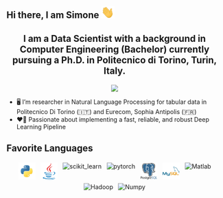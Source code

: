<h2> Hi there, I am Simone <img src="https://raw.githubusercontent.com/ABSphreak/ABSphreak/master/gifs/Hi.gif" width="30px"> </h2>
<h2 align="center"> I am a Data Scientist with a background in Computer Engineering (Bachelor) currently pursuing a Ph.D. in Politecnico di Torino, Turin, Italy. </h2>
<p align="center">
<img src="https://raw.githubusercontent.com/abhisheknaiidu/abhisheknaiidu/master/code.gif" width="60%" align="center">
</p>

- 🖥️ I’m researcher in Natural Language Processing for tabular data in Politecnico Di Torino (🇮🇹) and Eurecom, Sophia Antipolis (🇫🇷)
- ❤️‍🔥 Passionate about implementing a fast, reliable, and robust Deep Learning Pipeline

## Favorite Languages
<p align="center">
<img src="https://raw.githubusercontent.com/github/explore/80688e429a7d4ef2fca1e82350fe8e3517d3494d/topics/python/python.png" alt="Python" height="40" style="vertical-align:top; margin:4px">
<img src="https://raw.githubusercontent.com/devicons/devicon/master/icons/java/java-original.svg" 
     alt="Java" height="40" style="vertical-align:top; margin:4px"> 
  <img src="https://upload.wikimedia.org/wikipedia/commons/0/05/Scikit_learn_logo_small.svg" alt="scikit_learn"
     height="40" style="vertical-align:top; margin:4px"> 
 <img src="https://www.vectorlogo.zone/logos/pytorch/pytorch-icon.svg" alt="pytorch"
     height="40" style="vertical-align:top; margin:4px"> 
 <img src="https://raw.githubusercontent.com/devicons/devicon/master/icons/postgresql/postgresql-original-wordmark.svg" alt="postgresql"
     height="40" style="vertical-align:top; margin:4px"> 
 <img src="https://raw.githubusercontent.com/devicons/devicon/master/icons/mysql/mysql-original-wordmark.svg" 
     alt="mysql" height="40" style="vertical-align:top; margin:4px"> 
  <img src="https://upload.wikimedia.org/wikipedia/commons/thumb/2/21/Matlab_Logo.png/668px-Matlab_Logo.png"  
     alt="Matlab" height="40" style="vertical-align:top; margin:4px"> 
  <img src="https://www.vectorlogo.zone/logos/apache_hadoop/apache_hadoop-ar21.svg"  
     alt="Hadoop" height="40" style="vertical-align:top; margin:4px"> 
  <img src="https://www.vectorlogo.zone/logos/numpy/numpy-ar21.svg"  
     alt="Numpy" height="40" style="vertical-align:top; margin:4px"> 
</p>
  
 

